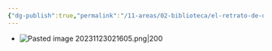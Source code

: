 ```yaml
---
{"dg-publish":true,"permalink":"/11-areas/02-biblioteca/el-retrato-de-dorian-gray/","noteIcon":""}
---
```


- ![Pasted image 20231123021605.png|200](/img/user/02%20Image/Pasted%20image%2020231123021605.png)